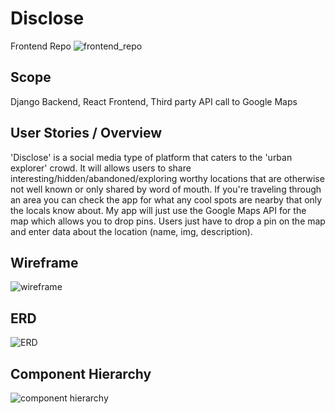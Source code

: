 # Disclose
Frontend Repo ![frontend_repo](https://github.com/JCollinJones25/disclose-frontend)

## Scope
Django Backend, React Frontend, Third party API call to Google Maps

## User Stories / Overview
'Disclose' is a social media type of platform that caters to the 'urban explorer' crowd. It will allows users to share interesting/hidden/abandoned/exploring worthy locations that are otherwise not well known or only shared by word of mouth. If you're traveling through an area you can check the app for what any cool spots are nearby that only the locals know about. My app will just use the Google Maps API for the map which allows you to drop pins. Users just have to drop a pin on the map and enter data about the location (name, img, description).


## Wireframe
![wireframe](https://github.com/JCollinJones25/capstone-frontend/blob/main/public/images/wireframe.png?raw=true)


## ERD
![ERD](https://github.com/JCollinJones25/capstone-frontend/blob/main/public/images/ERD.png?raw=true)


## Component Hierarchy
![component hierarchy](https://github.com/JCollinJones25/capstone-frontend/blob/main/public/images/comp-hierarchy.png?raw=true)
